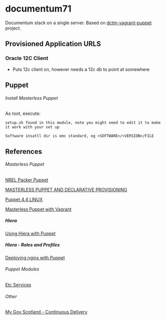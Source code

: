 # documentum71

Documentum stack on a single server. Based on [dctm-vagrant-puppet](https://github.com/lastnitescurry/dctm-vagrant-puppet) project.

## Provisioned Application URLS

### Oracle 12C Client
+ Puts 12c client on, however needs a 12c db to point at somewhere


## Puppet
###### Install Masterless Puppet
As root, execute:

    setup.sh found in this module, note you might need to edit it to make it work with your set up

    Software insatll dir is emc standard, eg <SOFTWARE>/<VERSION>/FILE

## References
###### Masterless Puppet
[NREL Packer Puppet](https://github.com/NREL/vagrant-boxes/blob/master/packer/scripts/puppet.sh)

[MASTERLESS PUPPET AND DECLARATIVE PROVISIONING](https://inside.mygov.scot/2015/11/24/masterless-puppet)

[Puppet 4.4 LINUX](https://docs.puppet.com/puppet/4.4/reference/install_linux.html)

[Masterless Puppet with Vagrant](http://terrarum.net/blog/masterless-puppet-with-vagrant.html)


##### Hiera
[Using Hiera with Puppet](http://pierrerambaud.com/blog/devops/using-hiera-with-puppet)

##### Hiera - Roles and Profiles
[Deploying nginx with Puppet](https://blog.serverdensity.com/deploying-nginx-with-puppet)

###### Puppet Modules
[Etc Services](https://forge.puppetlabs.com/ccin2p3/etc_services)

###### Other
[My Gov Scotland - Continuous Delivery](https://inside.mygov.scot/2015/11/04/how-we-approach-continuous-delivery/index.html)
